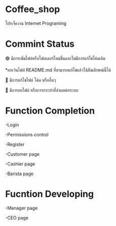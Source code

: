 
# Coffee_shop
โปรเจ็คงาน Internet Programing

# Commint Status
🟢 มีการเพิ่มไฟล์หรือโฟลเดอร์ใหม่ขึ้นและไม่มีการแก้ไขโค้ดเดิม

*ยกเว้นไฟล์ README.md ที่สามารถแก้ไขแล้วใช้สัณลักษณ์นี้ได้

🔵 มีการแก้ไขไฟล์ โค้ด หรืออื่นๆ

🔴 มีการลบไฟล์ หรือการกระทำที่ส่งผลต่อระบบ

# Function Completion
-Login

-Permissions control

-Register

-Customer page

-Cashier page

-Barista page

# Fucntion Developing

-Manager page

-CEO page